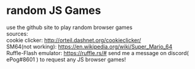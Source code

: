 # random JS Games
use the github site to play random browser games  
sources:  
cookie clicker: http://orteil.dashnet.org/cookieclicker/  
SM64(not working): https://en.wikipedia.org/wiki/Super_Mario_64  
Ruffle-Flash emulator: https://ruffle.rs/#
send me a message on discord( ePog#8601 ) to request any JS browser games!  
